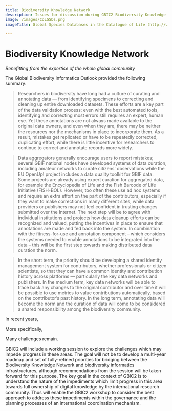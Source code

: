 ```yaml
---
title: Biodiversity Knowledge Network
description: Issues for discussion during GBIC2 Biodiversity Knowledge Network breakout
image: /images/CoLGSDs.png
imageTitle: Global Species Databases in the Catalogue of Life (http://www.catalogueoflife.org/col/info/databases)

---
```

# Biodiversity Knowledge Network

_Benefitting from the expertise of the whole global community_

The Global Biodiversity Informatics Outlook provided the following summary:

> Researchers in biodiversity have long had a culture of curating and annotating data — from identifying specimens to correcting
and cleaning up entire downloaded datasets. These efforts are a key part of the data validation process: even with the best
automated tools, identifying and correcting most errors still requires an expert, human eye. Yet these annotations are not always
made available to the original data owners, and even when they are, there may be neither the resources nor the mechanisms in
place to incorporate them. As a result, mistakes get replicated or have to be repeatedly corrected, duplicating effort, while there is
little incentive for researchers to continue to correct and annotate records more widely.

> Data aggregators generally encourage users to report mistakes; several GBIF national nodes have developed systems of data
curation, including amateur networks to curate citizens’ observations while the EU OpenUp! project includes a data quality
toolkit for GBIF data. Some projects are already using expert curation for aggregated data, for example the Encyclopedia of Life and the Fish Barcode of Life Initiative (FISH-BOL). However, too often these use ad hoc systems and require an extra effort on the
part of the contributors, especially if they want to make corrections in many different sites, while data providers or publishers may
not feel confident in trusting changes submitted over the Internet. The next step will be to agree with individual institutions and
projects how data cleanup efforts can be recognized and valued, putting the incentives in place to ensure that annotations are
made and fed back into the system. In combination with the fitness-for-use and annotation component – which considers
the systems needed to enable annotations to be integrated into the data – this will be the first step towards making distributed
data curation the norm.

> In the short term, the priority should be developing a shared identity management system for contributors, whether professionals
or citizen scientists, so that they can have a common identity and contribution history across platforms — particularly the key data
networks and publishers. In the medium term, key data networks will be able to trace back any changes to the original contributor
and over time it will be possible to use metrics to value contributions automatically, based on the contributor’s past history. In
the long term, annotating data will become the norm and the curation of data will come to be considered a shared responsibility
among the biodiversity community.

In recent years,  

More specifically, 

Many challenges remain. 

GBIC2 will include a working session to explore the challenges which may impede progress in these areas.  The goal will not be to develop a multi-year roadmap and set of fully-refined priorities for bridging between the Biodiversity Knowledge Network and biodiversity informatics infrastructures, although recommendations from the session will be taken forward for this purpose.  The key goal in the context of GBIC2 is to understand the nature of the impediments which limit progress in this area towards full ownership of digital knowledge by the international research community. Thus will enable the GBIC2 workshop to consider the best approach to address these impediments within the governance and the planning processes of an international coordination mechanism.
